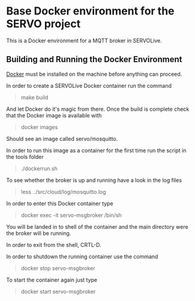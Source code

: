 # Base Docker environment for the SERVO project
This is a Docker environment for a MQTT broker in SERVOLive.

## Building and Running the Docker Environment
[Docker](https://www.docker.com/) must be installed on the machine before anything can proceed.

In order to create a SERVOLive Docker container run the command

> make build

And let Docker do it's magic from there. Once the build is complete check that the Docker image is available with

> docker images

Should see an image called servo/mosquitto.

In order to run this image as a container for the first time run the script in the tools folder

> ./dockerrun.sh

To see whether the broker is up and running have a look in the log files

> less ../src/cloud/log/mosquitto.log

In order to enter this Docker container type

> docker exec -it servo-msgbroker /bin/sh

You will be landed in to shell of the container and the main directory were the broker will be running.

In order to exit from the shell, CRTL-D.

In order to shutdown the running container use the command

> docker stop servo-msgbroker

To start the container again just type

> docker start servo-msgbroker
